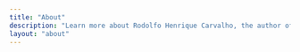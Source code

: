 ```yaml
---
title: "About"
description: "Learn more about Rodolfo Henrique Carvalho, the author of this website."
layout: "about"
---
```

